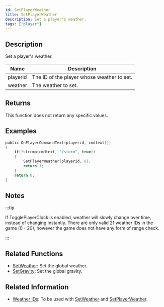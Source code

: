 ```yaml
---
id: SetPlayerWeather
title: SetPlayerWeather
description: Set a player's weather.
tags: ["player"]
---
```


## Description

Set a player's weather.

| Name     | Description                                |
| -------- | ------------------------------------------ |
| playerid | The ID of the player whose weather to set. |
| weather  | The weather to set.                        |

## Returns

This function does not return any specific values.

## Examples

```c
public OnPlayerCommandText(playerid, cmdtext[])
{
    if(!strcmp(cmdtext, "/storm", true))
    {
        SetPlayerWeather(playerid, 8);
        return 1;
    }
    return 0;
}
```

## Notes

:::tip

If TogglePlayerClock is enabled, weather will slowly change over time, instead of changing instantly.
There are only valid 21 weather IDs in the game (0 - 20), however the game does not have any form of range check.

:::

## Related Functions

- [SetWeather](SetWeather.md): Set the global weather.
- [SetGravity](SetGravity.md): Set the global gravity.

## Related Information

- [Weather IDs](resources/SetGravity.md): To be used with [SetWeather](SetWeather.md) and [SetPlayerWeather](SetPlayerWeather.md).